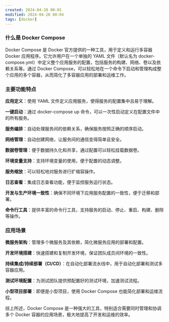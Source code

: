 ```yaml
---
created: 2024-04-28 00:01
modified: 2024-04-28 00:04
tags: [docker]
---
```


### 什么是 Docker Compose

Docker Compose 是 Docker 官方提供的一种工具，用于定义和运行多容器 Docker 应用程序。它允许用户在一个单独的 YAML 文件（默认名为 docker-compose.yml）中定义整个应用服务的配置，包括服务的构建、网络、卷以及依赖关系等。通过 Docker Compose，可以轻松地在一个命令下启动和管理构成整个应用的多个容器，从而简化了多容器应用的部署和运维工作。

### 主要功能特点

**应用定义**：使用 YAML 文件定义应用服务，使得服务的配置集中且易于理解。

**一键启动**：通过 docker-compose up 命令，可以一次性启动定义在配置文件中的所有服务。

**服务编排**：自动处理服务间的依赖关系，确保服务按照正确的顺序启动。

**网络管理**：自动创建网络，让服务间的通信变得简单且安全。

**数据卷管理**：便于数据持久化和共享，通过配置可以轻松挂载数据卷。

**环境变量支持**：支持环境变量的使用，便于配置的动态调整。

**服务缩放**：可以轻松地对服务进行扩缩容操作。

**日志查看**：集成日志查看功能，便于监控服务运行状态。

**开发与生产环境一致性**：确保不同环境下应用服务配置的一致性，便于迁移和部署。

**命令行工具**：提供丰富的命令行工具，支持服务的启动、停止、重启、构建、删除等操作。

### 应用场景

**微服务架构**：管理多个微服务及其依赖，简化微服务应用的部署和配置。

**开发环境搭建**：快速搭建和复制开发环境，保证团队成员间环境的一致性。

**持续集成/持续部署（CI/CD）**：在自动化部署流水线中，用于自动化部署和测试多容器应用。

**测试环境配置**：为测试团队提供预配置好的测试环境，加速测试流程。

**小型项目部署**：即便是小型项目，使用 Docker Compose 也能简化部署和运维流程。

综上所述，Docker Compose 是一种强大的工具，特别适合需要同时管理和协调多个 Docker 容器的应用场景，极大地提高了开发和运维的效率。
